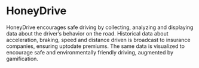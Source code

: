 # HoneyDrive

HoneyDrive encourages safe driving by collecting, analyzing and displaying data about the
driver’s behavior on the road. Historical data about acceleration, braking, speed and distance
driven is broadcast to insurance companies, ensuring up­to­date premiums. The same data is
visualized to encourage safe and environmentally friendly driving, augmented by gamification.
